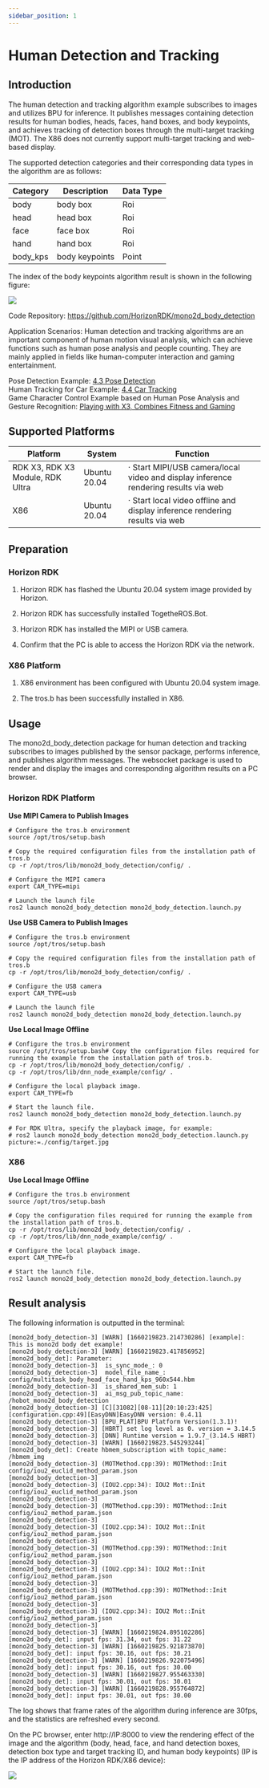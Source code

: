 ```yaml
---
sidebar_position: 1
---
```

# Human Detection and Tracking

## Introduction

The human detection and tracking algorithm example subscribes to images and utilizes BPU for inference. It publishes messages containing detection results for human bodies, heads, faces, hand boxes, and body keypoints, and achieves tracking of detection boxes through the multi-target tracking (MOT). The X86 does not currently support multi-target tracking and web-based display.

The supported detection categories and their corresponding data types in the algorithm are as follows:

| Category  | Description     | Data Type |
| --------- | --------------- | --------- |
| body      | body box        | Roi       |
| head      | head box        | Roi       |
| face      | face box        | Roi       |
| hand      | hand box        | Roi       |
| body_kps  | body keypoints | Point     |

The index of the body keypoints algorithm result is shown in the following figure:

![](./image/box_adv/kps_index.jpeg)


Code Repository: <https://github.com/HorizonRDK/mono2d_body_detection>

Application Scenarios: Human detection and tracking algorithms are an important component of human motion visual analysis, which can achieve functions such as human pose analysis and people counting. They are mainly applied in fields like human-computer interaction and gaming entertainment.

Pose Detection Example: [4.3 Pose Detection](../../apps/fall_detection)    
Human Tracking for Car Example: [4.4 Car Tracking](../../apps/car_tracking)  
Game Character Control Example based on Human Pose Analysis and Gesture Recognition: [Playing with X3, Combines Fitness and Gaming](https://developer.horizon.cc/forumDetail/112555512834430487)

## Supported Platforms

| Platform                            | System | Function                                     |
| ----------------------------------- | -------------- | -------------------------------------------------------- |
| RDK X3, RDK X3 Module, RDK Ultra    | Ubuntu 20.04   | · Start MIPI/USB camera/local video and display inference rendering results via web      |
| X86                                 | Ubuntu 20.04   | · Start local video offline and display inference rendering results via web                |

## Preparation

### Horizon RDK

1. Horizon RDK has flashed the Ubuntu 20.04 system image provided by Horizon.

2. Horizon RDK has successfully installed TogetheROS.Bot.

3. Horizon RDK has installed the MIPI or USB camera.

4. Confirm that the PC is able to access the Horizon RDK via the network.

### X86 Platform

1. X86 environment has been configured with Ubuntu 20.04 system image.

2. The tros.b has been successfully installed in X86.

## Usage

The mono2d_body_detection package for human detection and tracking subscribes to images published by the sensor package, performs inference, and publishes algorithm messages. The websocket package is used to render and display the images and corresponding algorithm results on a PC browser.

### Horizon RDK Platform

**Use MIPI Camera to Publish Images**

```shell
# Configure the tros.b environment
source /opt/tros/setup.bash

# Copy the required configuration files from the installation path of tros.b
cp -r /opt/tros/lib/mono2d_body_detection/config/ .

# Configure the MIPI camera
export CAM_TYPE=mipi

# Launch the launch file
ros2 launch mono2d_body_detection mono2d_body_detection.launch.py
```

**Use USB Camera to Publish Images**

```shell
# Configure the tros.b environment
source /opt/tros/setup.bash

# Copy the required configuration files from the installation path of tros.b
cp -r /opt/tros/lib/mono2d_body_detection/config/ .

# Configure the USB camera
export CAM_TYPE=usb

# Launch the launch file
ros2 launch mono2d_body_detection mono2d_body_detection.launch.py
```

**Use Local Image Offline**

```shell
# Configure the tros.b environment
source /opt/tros/setup.bash# Copy the configuration files required for running the example from the installation path of tros.b.
cp -r /opt/tros/lib/mono2d_body_detection/config/ .
cp -r /opt/tros/lib/dnn_node_example/config/ .

# Configure the local playback image.
export CAM_TYPE=fb

# Start the launch file.
ros2 launch mono2d_body_detection mono2d_body_detection.launch.py

# For RDK Ultra, specify the playback image, for example:
# ros2 launch mono2d_body_detection mono2d_body_detection.launch.py picture:=./config/target.jpg
```

### X86

**Use Local Image Offline**

```shell
# Configure the tros.b environment
source /opt/tros/setup.bash

# Copy the configuration files required for running the example from the installation path of tros.b.
cp -r /opt/tros/lib/mono2d_body_detection/config/ .
cp -r /opt/tros/lib/dnn_node_example/config/ .

# Configure the local playback image.
export CAM_TYPE=fb

# Start the launch file.
ros2 launch mono2d_body_detection mono2d_body_detection.launch.py
```

## Result analysis

The following information is outputted in the terminal:

```shell
[mono2d_body_detection-3] [WARN] [1660219823.214730286] [example]: This is mono2d body det example!
[mono2d_body_detection-3] [WARN] [1660219823.417856952] [mono2d_body_det]: Parameter:
[mono2d_body_detection-3]  is_sync_mode_: 0
[mono2d_body_detection-3]  model_file_name_: config/multitask_body_head_face_hand_kps_960x544.hbm
[mono2d_body_detection-3]  is_shared_mem_sub: 1
[mono2d_body_detection-3]  ai_msg_pub_topic_name: /hobot_mono2d_body_detection
[mono2d_body_detection-3] [C][31082][08-11][20:10:23:425][configuration.cpp:49][EasyDNN]EasyDNN version: 0.4.11
[mono2d_body_detection-3] [BPU_PLAT]BPU Platform Version(1.3.1)!
[mono2d_body_detection-3] [HBRT] set log level as 0. version = 3.14.5
[mono2d_body_detection-3] [DNN] Runtime version = 1.9.7_(3.14.5 HBRT)
[mono2d_body_detection-3] [WARN] [1660219823.545293244] [mono2d_body_det]: Create hbmem_subscription with topic_name: /hbmem_img
[mono2d_body_detection-3] (MOTMethod.cpp:39): MOTMethod::Init config/iou2_euclid_method_param.json
[mono2d_body_detection-3] 
[mono2d_body_detection-3] (IOU2.cpp:34): IOU2 Mot::Init config/iou2_euclid_method_param.json
[mono2d_body_detection-3] 
[mono2d_body_detection-3] (MOTMethod.cpp:39): MOTMethod::Init config/iou2_method_param.json
[mono2d_body_detection-3] 
[mono2d_body_detection-3] (IOU2.cpp:34): IOU2 Mot::Init config/iou2_method_param.json
[mono2d_body_detection-3] 
[mono2d_body_detection-3] (MOTMethod.cpp:39): MOTMethod::Init config/iou2_method_param.json
[mono2d_body_detection-3] 
[mono2d_body_detection-3] (IOU2.cpp:34): IOU2 Mot::Init config/iou2_method_param.json
[mono2d_body_detection-3] 
[mono2d_body_detection-3] (MOTMethod.cpp:39): MOTMethod::Init config/iou2_method_param.json
[mono2d_body_detection-3] 
[mono2d_body_detection-3] (IOU2.cpp:34): IOU2 Mot::Init config/iou2_method_param.json
[mono2d_body_detection-3] 
[mono2d_body_detection-3] [WARN] [1660219824.895102286] [mono2d_body_det]: input fps: 31.34, out fps: 31.22
[mono2d_body_detection-3] [WARN] [1660219825.921873870] [mono2d_body_det]: input fps: 30.16, out fps: 30.21
[mono2d_body_detection-3] [WARN] [1660219826.922075496] [mono2d_body_det]: input fps: 30.16, out fps: 30.00
[mono2d_body_detection-3] [WARN] [1660219827.955463330] [mono2d_body_det]: input fps: 30.01, out fps: 30.01
[mono2d_body_detection-3] [WARN] [1660219828.955764872] [mono2d_body_det]: input fps: 30.01, out fps: 30.00
```

The log shows that frame rates of the algorithm during inference are 30fps, and the statistics are refreshed every second.

On the PC browser, enter http://IP:8000 to view the rendering effect of the image and the algorithm (body, head, face, and hand detection boxes, detection box type and target tracking ID, and human body keypoints) (IP is the IP address of the Horizon RDK/X86 device):

![](./image/box_adv/body_render.jpeg)